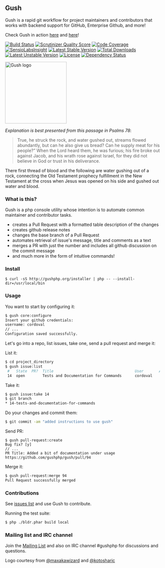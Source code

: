 ## Gush

Gush is a rapid git workflow for project maintainers and contributors that works
with backend support for GitHub, Enterprise Github, and more!

Check Gush in action [here](https://vimeo.com/88283752) and [here](https://vimeo.com/85439368)!

[![Build Status](https://travis-ci.org/gushphp/gush.png?branch=master)](https://travis-ci.org/gushphp/gush)
[![Scrutinizer Quality Score](https://scrutinizer-ci.com/g/gushphp/gush/badges/quality-score.png?s=127d28d94969ef366d3bc78808cc89b8eeba51e2)](https://scrutinizer-ci.com/g/gushphp/gush/)
[![Code Coverage](https://scrutinizer-ci.com/g/gushphp/gush/badges/coverage.png?s=674a025b490123ccc3678eb1088d7d0a696004a1)](https://scrutinizer-ci.com/g/gushphp/gush/)
[![SensioLabsInsight](https://insight.sensiolabs.com/projects/160ad92b-b065-482e-9ebd-4cff2b931451/mini.png)](https://insight.sensiolabs.com/projects/160ad92b-b065-482e-9ebd-4cff2b931451)
[![Latest Stable Version](https://poser.pugx.org/gushphp/gush/v/stable.png)](https://packagist.org/packages/gushphp/gush) [![Total Downloads](https://poser.pugx.org/gushphp/gush/downloads.png)](https://packagist.org/packages/gushphp/gush) [![Latest Unstable Version](https://poser.pugx.org/gushphp/gush/v/unstable.png)](https://packagist.org/packages/gushphp/gush) [![License](https://poser.pugx.org/gushphp/gush/license.png)](https://packagist.org/packages/gushphp/gush)
[![Dependency Status](https://www.versioneye.com/php/gushphp:gush/badge.svg)](https://www.versioneye.com/php/gushphp:gush/)

<a href="http://gushphp.org"><img src="https://f.cloud.github.com/assets/328359/1930603/3bd6fec6-7eb0-11e3-9945-f41820336d8c.png" alt="Gush logo"  width="200px"/></a>

*Explanation is best presented from this passage in Psalms 78*:

> True, he struck the rock, and water gushed out, streams flowed abundantly, but can he also give us bread?
> Can he supply meat for his people?” When the Lord heard them, he was furious; his fire broke out against
> Jacob, and his wrath rose against Israel, for they did not believe in God or trust in his deliverance.

There first thread of blood and the following are water gushing out of a rock, connecting the Old Testament
prophecy fulfillment in the New Testament at the cross when Jesus was opened on his side and gushed out
water and blood.

### What is this?

Gush is a php console utility whose intention is to automate common maintainer and contributor tasks.

- creates a Pull Request with a formatted table description of the changes
- creates github release notes
- changes the base branch of a Pull Request
- automates retrieval of issue's message, title and comments as a text
- merges a PR with just the number and includes all github discussion on the commit message
- and much more in the form of intuitive commands!

### Install

```
$ curl -sS http://gushphp.org/installer | php -- --install-dir=/usr/local/bin
```

### Usage

You want to start by configuring it:

```bash
$ gush core:configure
Insert your github credentials:
username: cordoval
// ...
Configuration saved successfully.
```

Let's go into a repo, list issues, take one, send a pull request and merge it:

List it:
```bash
$ cd project_directory
$ gush issue:list
 #   State  PR?  Title                                     User       Assignee   Milestone        Labels       Created
 14  open        Tests and Documentation for Commands      cordoval                                            2014-01-10
```

Take it:
```bash
$ gush issue:take 14
$ git branch
* 14-tests-and-documentation-for-commands
```

Do your changes and commit them:
```bash
$ git commit -am "added instructions to use gush"
```

Send PR:
```
$ gush pull-request:create
Bug fix? [y]
// ...
PR Title: Added a bit of documentation under usage
https://github.com/gushphp/gush/pull/94
```

Merge it:
```bash
$ gush pull-request:merge 94
Pull Request successfully merged
```

### Contributions

See [issues list](https://github.com/gushphp/gush/issues?state=open) and use Gush to contribute.

Running the test suite:

```bash
$ php ./bldr.phar build local
```

### Mailing list and IRC channel

Join the [Mailing List](https://groups.google.com/forum/#!forum/gushphp)
and also on IRC channel #gushphp for discussions and questions.

Logo courtesy from [@maxakawizard](https://twitter.com/MAXakaWIZARD) and [@kotosharic](https://twitter.com/kotosharic)
